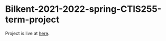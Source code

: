 # Bilkent-2021-2022-spring-CTIS255-term-project

Project is live at [here](https://majestic-nutritious-crafter.glitch.me/index.html).
